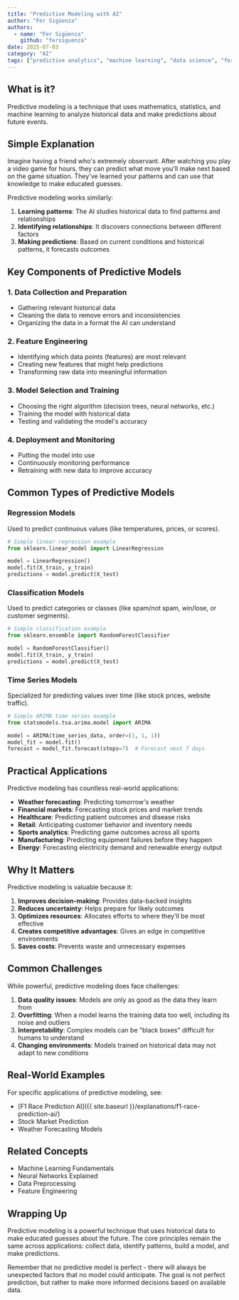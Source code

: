```yaml
---
title: "Predictive Modeling with AI"
author: "Fer Sigüenza"
authors:
  - name: "Fer Sigüenza"
    github: "fersiguenza"
date: 2025-07-03
category: "AI"
tags: ["predictive analytics", "machine learning", "data science", "forecasting"]
---
```


## What is it?

Predictive modeling is a technique that uses mathematics, statistics, and machine learning to analyze historical data and make predictions about future events.

## Simple Explanation

Imagine having a friend who's extremely observant. After watching you play a video game for hours, they can predict what move you'll make next based on the game situation. They've learned your patterns and can use that knowledge to make educated guesses.

Predictive modeling works similarly:

1. **Learning patterns**: The AI studies historical data to find patterns and relationships
2. **Identifying relationships**: It discovers connections between different factors
3. **Making predictions**: Based on current conditions and historical patterns, it forecasts outcomes

## Key Components of Predictive Models

### 1. Data Collection and Preparation
- Gathering relevant historical data
- Cleaning the data to remove errors and inconsistencies
- Organizing the data in a format the AI can understand

### 2. Feature Engineering
- Identifying which data points (features) are most relevant
- Creating new features that might help predictions
- Transforming raw data into meaningful information

### 3. Model Selection and Training
- Choosing the right algorithm (decision trees, neural networks, etc.)
- Training the model with historical data
- Testing and validating the model's accuracy

### 4. Deployment and Monitoring
- Putting the model into use
- Continuously monitoring performance
- Retraining with new data to improve accuracy

## Common Types of Predictive Models

### Regression Models
Used to predict continuous values (like temperatures, prices, or scores).

```python
# Simple linear regression example
from sklearn.linear_model import LinearRegression

model = LinearRegression()
model.fit(X_train, y_train)
predictions = model.predict(X_test)
```

### Classification Models
Used to predict categories or classes (like spam/not spam, win/lose, or customer segments).

```python
# Simple classification example
from sklearn.ensemble import RandomForestClassifier

model = RandomForestClassifier()
model.fit(X_train, y_train)
predictions = model.predict(X_test)
```

### Time Series Models
Specialized for predicting values over time (like stock prices, website traffic).

```python
# Simple ARIMA time series example
from statsmodels.tsa.arima.model import ARIMA

model = ARIMA(time_series_data, order=(1, 1, 1))
model_fit = model.fit()
forecast = model_fit.forecast(steps=7)  # Forecast next 7 days
```

## Practical Applications

Predictive modeling has countless real-world applications:

- **Weather forecasting**: Predicting tomorrow's weather
- **Financial markets**: Forecasting stock prices and market trends
- **Healthcare**: Predicting patient outcomes and disease risks
- **Retail**: Anticipating customer behavior and inventory needs
- **Sports analytics**: Predicting game outcomes across all sports
- **Manufacturing**: Predicting equipment failures before they happen
- **Energy**: Forecasting electricity demand and renewable energy output

## Why It Matters

Predictive modeling is valuable because it:
1. **Improves decision-making**: Provides data-backed insights
2. **Reduces uncertainty**: Helps prepare for likely outcomes
3. **Optimizes resources**: Allocates efforts to where they'll be most effective
4. **Creates competitive advantages**: Gives an edge in competitive environments
5. **Saves costs**: Prevents waste and unnecessary expenses

## Common Challenges

While powerful, predictive modeling does face challenges:

1. **Data quality issues**: Models are only as good as the data they learn from
2. **Overfitting**: When a model learns the training data too well, including its noise and outliers
3. **Interpretability**: Complex models can be "black boxes" difficult for humans to understand
4. **Changing environments**: Models trained on historical data may not adapt to new conditions

## Real-World Examples

For specific applications of predictive modeling, see:
- [F1 Race Prediction AI]({{ site.baseurl }}/explanations/f1-race-prediction-ai/)
- Stock Market Prediction
- Weather Forecasting Models

## Related Concepts

- Machine Learning Fundamentals
- Neural Networks Explained
- Data Preprocessing
- Feature Engineering

## Wrapping Up

Predictive modeling is a powerful technique that uses historical data to make educated guesses about the future. The core principles remain the same across applications: collect data, identify patterns, build a model, and make predictions.

Remember that no predictive model is perfect - there will always be unexpected factors that no model could anticipate. The goal is not perfect prediction, but rather to make more informed decisions based on available data.
